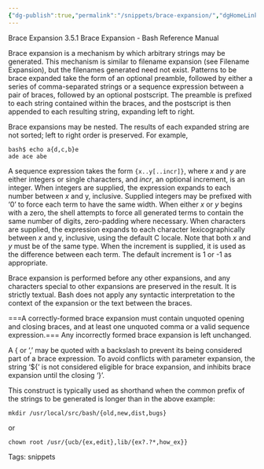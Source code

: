 ```yaml
---
{"dg-publish":true,"permalink":"/snippets/brace-expansion/","dgHomeLink":true,"dgPassFrontmatter":false}
---
```


Brace Expansion
3.5.1 Brace Expansion - Bash Reference Manual

Brace expansion is a mechanism by which arbitrary strings may be generated. This mechanism is similar to filename expansion (see Filename Expansion), but the filenames generated need not exist. Patterns to be brace expanded take the form of an optional preamble, followed by either a series of comma-separated strings or a sequence expression between a pair of braces, followed by an optional postscript. The preamble is prefixed to each string contained within the braces, and the postscript is then appended to each resulting string, expanding left to right.

Brace expansions may be nested. The results of each expanded string are not sorted; left to right order is preserved. For example,

```
bash$ echo a{d,c,b}e
ade ace abe
```

A sequence expression takes the form `{x..y[..incr]}`, where *x* and *y* are either integers or single characters, and *incr*, an optional increment, is an integer. When integers are supplied, the expression expands to each number between *x* and y, inclusive. Supplied integers may be prefixed with ‘0’ to force each term to have the same width. When either *x* or *y* begins with a zero, the shell attempts to force all generated terms to contain the same number of digits, zero-padding where necessary. When characters are supplied, the expression expands to each character lexicographically between *x* and y, inclusive, using the default C locale. Note that both *x* and *y* must be of the same type. When the increment is supplied, it is used as the difference between each term. The default increment is 1 or -1 as appropriate.

Brace expansion is performed before any other expansions, and any characters special to other expansions are preserved in the result. It is strictly textual. Bash does not apply any syntactic interpretation to the context of the expansion or the text between the braces.

===A correctly-formed brace expansion must contain unquoted opening and closing braces, and at least one unquoted comma or a valid sequence expression.=== Any incorrectly formed brace expansion is left unchanged.

A { or ‘,’ may be quoted with a backslash to prevent its being considered part of a brace expression. To avoid conflicts with parameter expansion, the string ‘${’ is not considered eligible for brace expansion, and inhibits brace expansion until the closing ‘}’.

This construct is typically used as shorthand when the common prefix of the strings to be generated is longer than in the above example:

`mkdir /usr/local/src/bash/{old,new,dist,bugs}`

or

`chown root /usr/{ucb/{ex,edit},lib/{ex?.?*,how_ex}}`

Tags:
  snippets